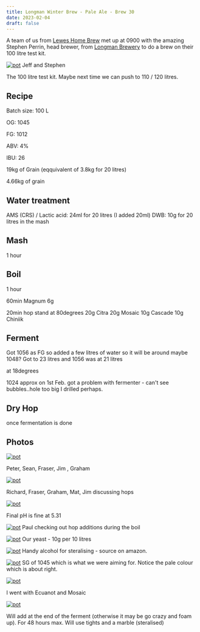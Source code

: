 ```yaml
---
title: Longman Winter Brew - Pale Ale - Brew 30
date: 2023-02-04
draft: false 
---
```


<!-- [https://www.brewersfriend.com/homebrew/recipe/view/1289160/kingston-jpa](https://www.brewersfriend.com/homebrew/recipe/view/1289160/kingston-jpa)  -->
<!-- [![pot](/images/2022-10-08/6.jpg "treatment")](/images/2022-10-08/6.jpg) -->

A team of us from [Lewes Home Brew](https://leweshomebrew.club/) met up at 0900 with the amazing Stephen Perrin, head brewer, from [Longman Brewery](https://www.longmanbrewery.com/) to do a brew on their 100 litre test kit.


[![pot](/images/2023-02-04/1.jpg "treatment")](/images/2023-02-04/1.jpg)
Jeff and Stephen

The 100 litre test kit. Maybe next time we can push to 110 / 120 litres.

## Recipe


Batch size: 100 L

OG: 1045 

FG: 1012

ABV: 4% 

IBU: 26


19kg of Grain (eqquivalent of 3.8kg for 20 litres)

4.66kg of grain

## Water treatment
AMS (CRS) / Lactic acid: 24ml for 20 litres (I added 20ml)
DWB: 10g for 20 litres in the mash 


## Mash

1 hour


## Boil

1 hour

60min Magnum 6g

20min hop stand at 80degrees
20g Citra
20g Mosaic
10g Cascade
10g Chiniik

## Ferment

Got 1056 as FG so added a few litres of water so it will be around maybe 1048? Got to 23 litres and 1056 was at 21 litres

at 18degrees

1024 approx on 1st Feb. got a problem with fermenter - can't see bubbles..hole too big I drilled perhaps.

## Dry Hop

once fermentation is done

## Photos


[![pot](/images/2023-02-04/2.jpg "treatment")](/images/2023-02-04/2.jpg)

Peter, Sean, Fraser, Jim , Graham


[![pot](/images/2023-02-04/3.jpg "treatment")](/images/2023-02-04/3.jpg)

Richard, Fraser, Graham, Mat, Jim discussing hops

[![pot](/images/2023-02-04/4.jpg "treatment")](/images/2023-02-04/4.jpg)

Final pH is fine at 5.31

[![pot](/images/2023-02-04/5.jpg "treatment")](/images/2023-02-04/5.jpg)
Paul checking out hop additions during the boil

[![pot](/images/2023-02-04/6.jpg "treatment")](/images/2023-02-04/6.jpg)
Our yeast - 10g per 10 litres

[![pot](/images/2023-02-04/7.jpg "treatment")](/images/2023-02-04/7.jpg)
Handy alcohol for steralising - source on amazon.

[![pot](/images/2023-02-04/8.jpg "treatment")](/images/2023-02-04/8.jpg)
SG of 1045 which is what we were aiming for. Notice the pale colour which is about right.


[![pot](/images/2023-02-04/9.jpg "treatment")](/images/2023-02-04/9.jpg)

I went with Ecuanot and Mosaic

[![pot](/images/2023-02-04/10.jpg "treatment")](/images/2023-02-04/10.jpg)

Will add at the end of the ferment (otherwise it may be go crazy and foam up). For 48 hours max. Will use tights and a marble (steralised)